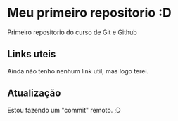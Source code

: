 # Meu primeiro repositorio :D
Primeiro repositorio do curso de Git e Github

## Links uteis
Ainda não tenho nenhum link util, mas logo terei.   

## Atualização
Estou fazendo um "commit" remoto. ;D

